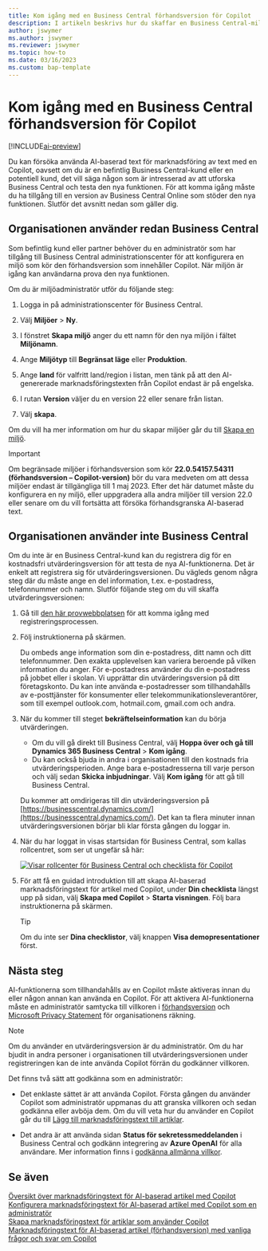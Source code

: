 ```yaml
---
title: Kom igång med en Business Central förhandsversion för Copilot
description: I artikeln beskrivs hur du skaffar en Business Central-miljö med den nya AI-funktionen för att skapa textförslag för artikel-/produktbeskrivningar.
author: jswymer
ms.author: jswymer
ms.reviewer: jswymer
ms.topic: how-to
ms.date: 03/16/2023
ms.custom: bap-template
---
```


# <a name="get-started-with-a-business-central-preview-version-for-copilot"></a><a name="get-started-with-a-business-central-preview-version-for-copilot"></a><a name="get-started-with-a-business-central-preview-version-for-copilot"></a>Kom igång med en Business Central förhandsversion för Copilot

[!INCLUDE[ai-preview](includes/ai-preview.md)]

Du kan försöka använda AI-baserad text för marknadsföring av text med en Copilot, oavsett om du är en befintlig Business Central-kund eller en potentiell kund, det vill säga någon som är intresserad av att utforska Business Central och testa den nya funktionen. För att komma igång måste du ha tillgång till en version av Business Central Online som stöder den nya funktionen. Slutför det avsnitt nedan som gäller dig.

## <a name="your-organization-already-uses-business-central"></a><a name="your-organization-already-uses-business-central"></a><a name="your-organization-already-uses-business-central"></a>Organisationen använder redan Business Central

Som befintlig kund eller partner behöver du en administratör som har tillgång till Business Central administrationscenter för att konfigurera en miljö som kör den förhandsversion som innehåller Copilot. När miljön är igång kan användarna prova den nya funktionen.

Om du är miljöadministratör utför du följande steg:

1. Logga in på administrationscenter för Business Central.
2. Välj **Miljöer** > **Ny**.
3. I fönstret **Skapa miljö** anger du ett namn för den nya miljön i fältet **Miljönamn**.
4. Ange **Miljötyp** till **Begränsat läge** eller **Produktion**.
5. Ange **land** för valfritt land/region i listan, men tänk på att den AI-genererade marknadsföringstexten från Copilot endast är på engelska.
6. I rutan **Version** väljer du en version 22 eller senare från listan.

   <!--
   > [!IMPORTANT]
   > You must use **22.0.54157.54311 (Preview - Copilot edition)** to experience Copilot.
   -->
7. Välj **skapa**.  

Om du vill ha mer information om hur du skapar miljöer går du till [Skapa en miljö](/dynamics365/business-central/dev-itpro/administration/tenant-admin-center-environments#create-a-new-environment).

> [!IMPORTANT]
> Om begränsade miljöer i förhandsversion som kör **22.0.54157.54311 (förhandsversion – Copilot-version)** bör du vara medveten om att dessa miljöer endast är tillgängliga till 1 maj 2023. Efter det här datumet måste du konfigurera en ny miljö, eller uppgradera alla andra miljöer till version 22.0 eller senare om du vill fortsätta att försöka förhandsgranska AI-baserad text.

## <a name="your-organization-doesnt-use-business-central"></a><a name="your-organization-doesnt-use-business-central"></a><a name="your-organization-doesnt-use-business-central"></a>Organisationen använder inte Business Central

Om du inte är en Business Central-kund kan du registrera dig för en kostnadsfri utvärderingsversion för att testa de nya AI-funktionerna. Det är enkelt att registrera sig för utvärderingsversionen. Du vägleds genom några steg där du måste ange en del information, t.ex. e-postadress, telefonnummer och namn. Slutför följande steg om du vill skaffa utvärderingsversionen:

1. Gå till [den här provwebbplatsen](https://go.microsoft.com/fwlink/?linkid=2227167) för att komma igång med registreringsprocessen.
2. Följ instruktionerna på skärmen.

   Du ombeds ange information som din e-postadress, ditt namn och ditt telefonnummer. Den exakta upplevelsen kan variera beroende på vilken information du anger. <!--But here are a couple important points to be aware of as you run through the sign-up process:--> För e-postadress använder du din e-postadress på jobbet eller i skolan. Vi upprättar din utvärderingsversion på ditt företagskonto. Du kan inte använda e-postadresser som tillhandahålls av e-posttjänster för konsumenter eller telekommunikationsleverantörer, som till exempel outlook.com, hotmail.com, gmail.com och andra.
   
   <!-- When you get to the option for **Country or region** be sure to set this **United States**.

      > [!IMPORTANT]
      > You must set **Country or region** to **United States**; otherwise the AI-powered item marketing text with Copilot won't be available in Business Central.  -->
3. När du kommer till steget **bekräftelseinformation** kan du börja utvärderingen.

   - Om du vill gå direkt till Business Central, välj **Hoppa över och gå till Dynamics 365 Business Central** > **Kom igång**.
   - Du kan också bjuda in andra i organisationen till den kostnads fria utvärderingsperioden. Ange bara e-postadresserna till varje person och välj sedan **Skicka inbjudningar**. Välj **Kom igång** för att gå till Business Central.  

   Du kommer att omdirigeras till din utvärderingsversion på [https://businesscentral.dynamics.com/](https://businesscentral.dynamics.com/). Det kan ta flera minuter innan utvärderingsversionen börjar bli klar första gången du loggar in.

<!--
1. On the **Let's get you started** step, enter your work or school email address, then select **Next**.

   Use your work or school email address. We'll establish your trial on your organization's account. You can't use email addresses provided by consumer email services or telecommunication providers, such as outlook.com, hotmail.com, gmail.com, and others.
3. When asked what kind of email you have, select **I got it from my organization** > **Next**.
4. On the **Create your account** step, you provide information that will help use set up a trial version of Business Central that you can sign in to.

   1. Provide a telephone number that we can use to send you a verification code. Enter a country code and number that isn't VoIP or toll free.
   2. Choose how you want us to send the verification code:
      - Select **Text me** to get the verification code in a text message.
      - Select **Call me** to get the code in a voice message.
   3. Select **Send verification code**. 
   4. When you get the code, type it in the **Enter your verification code** box, then select **Verify**.

      Once you're verified, we'll send you an email with another verification code that you'll use in the next step to complete creating your account.
   5. Fill in your first and last name.
   6. Set **Country or region** to **United States**.

      > [!IMPORTANT]
      > You must set **Country or region** to **United States**; otherwise the AI-powered item marketing text with Copilot won't be available in Business Central.  

   7. Enter a valid phone umber in the **Business telephone number** box.
   8. In the **Create password** and **Confirm password** boxes, enter a password that you want to use to sign in to Business Central. The password must at least eight characters and include at least one number, an uppercase letter, and a lower case letter.
   9. In the **Verification code** box, enter the verification code we sent you in an email, then select **Next**.
   10. When you get a prompt that your account is successfully created, select **Sign in**.
-->

4. När du har loggat in visas startsidan för Business Central, som kallas rollcentret, som ser ut ungefär så här:

   [![Visar rollcenter för Business Central och checklista för Copilot](media/copilot-checklist.png)](media/copilot-checklist.png#lightbox)

5. För att få en guidad introduktion till att skapa AI-baserad marknadsföringstext för artikel med Copilot, under **Din checklista** längst upp på sidan, välj **Skapa med Copilot** > **Starta visningen**. Följ bara instruktionerna på skärmen.

   > [!TIP]
   > Om du inte ser **Dina checklistor**, välj knappen **Visa demopresentationer** först.

## <a name="next-steps"></a><a name="next-steps"></a><a name="next-steps"></a>Nästa steg

AI-funktionerna som tillhandahålls av en Copilot måste aktiveras innan du eller någon annan kan använda en Copilot. För att aktivera AI-funktionerna måste en administratör samtycka till villkoren i [förhandsversion](https://dynamics.microsoft.com/legaldocs/supp-dynamics365-preview/) och [Microsoft Privacy Statement](https://go.microsoft.com/fwlink/?LinkId=521839) för organisationens räkning.

> [!NOTE]
> Om du använder en utvärderingsversion är du administratör. Om du har bjudit in andra personer i organisationen till utvärderingsversionen under registreringen kan de inte använda Copilot förrän du godkänner villkoren.

Det finns två sätt att godkänna som en administratör:

- Det enklaste sättet är att använda Copilot. Första gången du använder Copilot som administratör uppmanas du att granska villkoren och sedan godkänna eller avböja dem. Om du vill veta hur du använder en Copilot går du till [Lägg till marknadsföringstext till artiklar](item-marketing-text.md).  

- Det andra är att använda sidan **Status för sekretessmeddelanden** i Business Central och godkänn integrering av **Azure OpenAI** för alla användare. Mer information finns i [godkänna allmänna villkor](enable-ai.md#consent-to-or-reject-preview-and-privacy-terms-and-conditions-for-all-users).

## <a name="see-also"></a><a name="see-also"></a><a name="see-also"></a>Se även

[Översikt över marknadsföringstext för AI-baserad artikel med Copilot](ai-overview.md)  
[Konfigurera marknadsföringstext för AI-baserad artikel med Copilot som en administratör](enable-ai.md)  
[Skapa marknadsföringstext för artiklar som använder Copilot](item-marketing-text.md)  
[Marknadsföringstext för AI-baserad artikel (förhandsversion) med vanliga frågor och svar om Copilot](ai-faq.md)  
